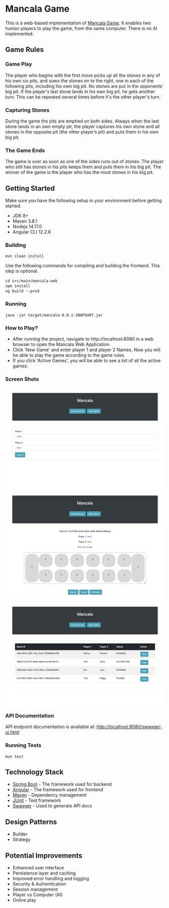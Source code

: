 # Mancala Game
This is a web-based implementation of [Mancala Game](https://en.wikipedia.org/wiki/Mancala). It enables two 
human players to play the game, from the same computer. There is no AI implemented.

## Game Rules

### Game Play
The player who begins with the first move picks up all the stones in any of his 
own six pits, and sows the stones on to the right, one in each of the following 
pits, including his own big pit. No stones are put in the opponents' big pit. 
If the player's last stone lands in his own big pit, he gets another turn. 
This can be repeated several times before it's the other player's turn.
### Capturing Stones
During the game the pits are emptied on both sides. Always when the last 
stone lands in an own empty pit, the player captures his own stone and all 
stones in the opposite pit (the other player’s pit) and puts them in his own
big pit.
###  The Game Ends
The game is over as soon as one of the sides runs out of stones. 
The player who still has stones in his pits keeps them and puts them in his
big pit. The winner of the game is the player who has the most stones in his 
big pit.

## Getting Started

Make sure you have the following setup in your environment before getting started.
* JDK 8+
* Maven 3.8.1
* Nodejs 14.17.0
* Angular CLI 12.2.6

### Building
```
mvn clean install
```
 Use the following commands for compiling and building the frontend. This step is optional.
```
cd src/main/mancala-web
npm install
ng build --prod
```
### Running

```
java -jar target/mancala-0.0.1-SNAPSHOT.jar
```

### How to Play?

* After running the project, navigate to http://localhost:8080 in a web browser 
to open the Mancala Web Application.
* Click 'New Game' and enter player 1 and player 2 Names. Now you will be able
to play the game according to the game rules.
* If you click 'Active Games', you will be able to see a list of all the active 
  games.  

### Screen Shots

![img.png](new-game.png)
![img.png](play-game.png)
![img.png](game-list.png)

### API Documentation

API endpoint documentation is available at: <http://localhost:8080/swagger-ui.html>

### Running Tests

```
mvn test
```

## Technology Stack

* [Spring Boot](https://projects.spring.io/spring-boot/) - The framework used for backend
* [Angular](https://angular.io/) - The framework used for frontend
* [Maven](https://maven.apache.org) - Dependency management
* [JUnit](https://junit.org) - Test framework
* [Swagger](https://swagger.io) - Used to generate API docs

## Design Patterns

* Builder 
* Strategy

## Potential Improvements

* Enhanced user interface
* Persistence layer and caching
* Improved error handling and logging  
* Security & Authentication
* Session management
* Player vs Computer (AI)
* Online play
